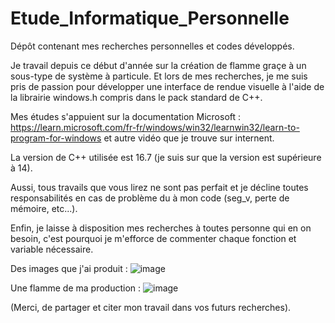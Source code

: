 # Etude_Informatique_Personnelle
Dépôt contenant mes recherches personnelles et codes développés. 

Je travail depuis ce début d'année sur la création de flamme graçe à un sous-type de système à particule.
Et lors de mes recherches, je me suis pris de passion pour développer une interface de rendue visuelle à l'aide 
de la librairie windows.h compris dans le pack standard de C++.

Mes études s'appuient sur la documentation Microsoft : https://learn.microsoft.com/fr-fr/windows/win32/learnwin32/learn-to-program-for-windows
et autre vidéo que je trouve sur internent.

La version de C++ utilisée est 16.7 (je suis sur que la version est supérieure à 14).

Aussi, tous travails que vous lirez ne sont pas perfait et je décline toutes responsabilités en cas de problème
du à mon code (seg_v, perte de mémoire, etc...).

Enfin, je laisse à disposition mes recherches à toutes personne qui en on besoin, c'est pourquoi je m'efforce de
commenter chaque fonction et variable nécessaire.

Des images que j'ai produit :
![image](https://user-images.githubusercontent.com/83585287/236011191-28db2876-542d-4a7c-b1bd-36c507b6f7bb.png)

Une flamme de ma production :
![image](https://user-images.githubusercontent.com/83585287/236011701-6c6e96df-6561-4c30-9779-a261aa49492b.png)

(Merci, de partager et citer mon travail dans vos futurs recherches).
